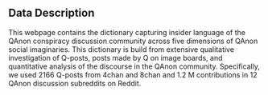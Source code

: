 
## Data Description
This webpage contains the dictionary capturing insider language of the QAnon conspiracy discussion community across five dimensions of QAnon social imaginaries. This dictionary is build from extensive qualitative investigation of Q-posts, posts made by Q on image boards, and quantitative analysis of the discourse in the QAnon community. Specifically, we used 2166 Q-posts from 4chan and 8chan and 1.2 M contributions in 12 QAnon discussion subreddits on Reddit. 



